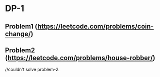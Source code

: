 # DP-1

## Problem1 (https://leetcode.com/problems/coin-change/)

## Problem2 (https://leetcode.com/problems/house-robber/)


//couldn't solve problem-2.
